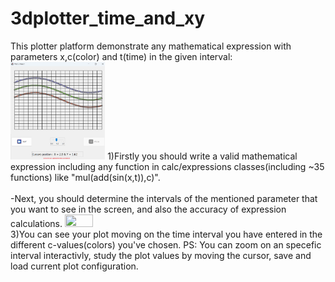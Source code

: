 # 3dplotter_time_and_xy
This plotter platform demonstrate any mathematical expression with parameters x,c(color) and t(time) in the given interval:
<img src="/Demo/GUI_plot_output_page(4).png" width=30% height=30%>
1)Firstly you should write a valid mathematical expression including any function in calc/expressions classes(including ~35 functions) like "mul(add(sin(x,t)),c)".
<br><br>-Next, you should determine the intervals of the mentioned parameter that you want to see in the screen, and also the accuracy of expression calculations.
<img src="/Demo/GUI_data_fully_entered(3)" width=30% height=30%><br>
3)You can see your plot moving on the time interval you have entered in the different c-values(colors) you've chosen. 
PS: You can zoom on an specefic interval interactivly, study the plot values by moving the cursor, save and load current plot configuration.

